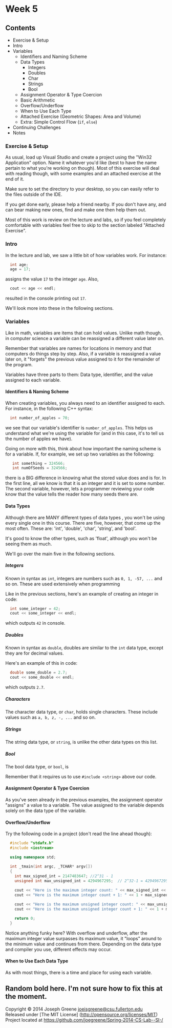 # Week 5

## Contents
- Exercise & Setup
- Intro
- Variables
	- Identifiers and Naming Scheme
	- Data Types
		- Integers
		- Doubles
		- Char
		- Strings
		- Bool
	- Assignment Operator & Type Coercion
	- Basic Arithmetic
	- Overflow/Underflow
	- When to Use Each Type
	- Attached Exercise (Geometric Shapes: Area and Volume)
	- Extra: Simple Control Flow (`if`, `else`)
- Continuing Challenges
- Notes

### Exercise & Setup

As usual, load up Visual Studio and create a project using the "Win32 Application" option.
Name it whatever you'd like (best to have the name pertain to what you're working on though). 
Most of this exercise will deal with reading though, with some examples and an attached
exercise at the end of it.

Make sure to set the directory to your desktop, so you can easily refer to the files outside
of the IDE.

If you get done early, please help a friend nearby. If you don't have any, and can
bear making new ones, find and make one then help them out.

Most of this work is review on the lecture and labs, so if you feel completely comfortable
with variables feel free to skip to the section labeled "Attached Exercise".

### Intro

In the lecture and lab, we saw a little bit of how variables work. For instance:

```C++
  int age;
  age = 17;
```

assigns the value `17` to the integer `age`. Also,

```C++
  cout << age << endl;
```

resulted in the console printing out `17`.

We'll look more into these in the following sections.

### Variables
Like in math, variables are items that can hold values. Unlike math though, in computer 
science a variable can be reassigned a different value later on.

Remember that variables are names for locations in memory and that computers do things 
step by step. Also, if a variable is reassigned a value later on, it "forgets" the previous 
value assigned to it for the remainder of the program.

Variables have three parts to them: Data type, identifier, and the value assigned to each 
variable.

#### Identifiers & Naming Scheme
When creating variables, you always need to an identifier assigned to each. For instance, in
the following C++ syntax:

```C++
  int number_of_apples = 70;
```

we see that our variable's identifier is `number_of_apples`. This helps us understand what
we're using the variable for (and in this case, it's to tell us the number of apples we have).

Going on more with this, think about how important the naming scheme is for a variable. If, 
for example, we set up two variables as the following:

```C++
   int something = 324566;
   int numOfSeeds = 324566;
```

there is a BIG difference in knowing what the stored value does and is for. In the first line,
all we know is that it is an integer and it is set to some number. The second variable, however, 
lets a programmer reviewing your code know that the value tells the reader how many seeds there 
are.

#### Data Types
Although there are MANY different types of data types , you won't be using every single one 
in this course. There are five, however, that come up the most often. These are:
'int', 'double', 'char', 'string', and 'bool'.

It's good to know the other types, such as 'float', although you won't be seeing them 
as much.

We'll go over the main five in the following sections.

##### Integers
Known in syntax as `int`, integers are numbers such as `0, 1, -57, ...` and so on. These are
used extensively when programming

Like in the previous sections, here's an example of creating an integer in code:

```C++
  int some_integer = 42;
  cout << some_integer << endl;
```

which outputs `42` in console.

##### Doubles
Known in syntax as `double`, doubles are similar to the `int` data type, except they are 
for decimal values.

Here's an example of this in code:

```C++
  double some_double = 2.7;
  cout << some_double << endl;
```

which outputs `2.7`.

##### Characters
The character data type, or `char`, holds single characters. These include values such as 
`a, b, z, -, ...` and so on.

##### Strings
The string data type, or `string`, is unlike the other data types on this list.

##### Bool
The bool data type, or `bool`, is 

Remember that it requires us to use `#include <string>` above our code.

#### Assignment Operator & Type Coercion
As you've seen already in the previous examples, the assignment operator "assigns" a value 
to a variable. The value assigned to the variable depends solely on the data type of the
variable.



#### Overflow/Underflow
Try the following code in a project (don't read the line ahead though):

```C++
  #include "stdafx.h"
  #include <iostream>

  using namespace std;

  int _tmain(int argc, _TCHAR* argv[])
  {
    int max_signed_int = 2147483647; //2^31 - 1
    unsigned int max_unsigned_int = 4294967295;  // 2^32-1 = 4294967295
    
    cout << "Here is the maximum integer count: " << max_signed_int << endl;
    cout << "Here is the maximum integer count + 1: " << 1 + max_signed_int << endl;

    cout << "Here is the maximum unsigned integer count: " << max_unsigned_int << endl;
    cout << "Here is the maximum unsigned integer count + 1: " << 1 + max_unsigned_int << endl;

    return 0;
  }
```

Notice anything funky here? With overflow and underflow, after the maximum integer value surpasses
its maximum value, it "loops" around to the minimum value and continues from there. Depending on 
the data type and compiler you use, different effects may occur.

#### When to Use Each Data Type
As with most things, there is a time and place for using each variable. 

Random bold here. I'm not sure how to fix this at the moment.
-------------------------------------------------------------------------------

Copyright &copy; 2014 Joseph Greene <joeisgreene@csu.fullerton.edu>  
Released under [The MIT License] (http://opensource.org/licenses/MIT)  
Project located at <https://github.com/joegreene/Spring-2014-CS-Lab--SI-/>

